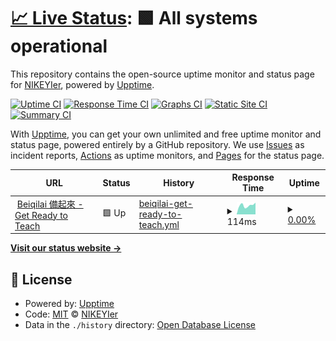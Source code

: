 # [📈 Live Status](https://status.beiqilai.com): <!--live status--> **🟩 All systems operational**

This repository contains the open-source uptime monitor and status page for [NIKEYIer](https://status.beiqilai.com), powered by [Upptime](https://github.com/upptime/upptime).

[![Uptime CI](https://github.com/NIKEYIer/status.beiqilai.com/workflows/Uptime%20CI/badge.svg)](https://github.com/NIKEYIer/status.beiqilai.com/actions?query=workflow%3A%22Uptime+CI%22)
[![Response Time CI](https://github.com/NIKEYIer/status.beiqilai.com/workflows/Response%20Time%20CI/badge.svg)](https://github.com/NIKEYIer/status.beiqilai.com/actions?query=workflow%3A%22Response+Time+CI%22)
[![Graphs CI](https://github.com/NIKEYIer/status.beiqilai.com/workflows/Graphs%20CI/badge.svg)](https://github.com/NIKEYIer/status.beiqilai.com/actions?query=workflow%3A%22Graphs+CI%22)
[![Static Site CI](https://github.com/NIKEYIer/status.beiqilai.com/workflows/Static%20Site%20CI/badge.svg)](https://github.com/NIKEYIer/status.beiqilai.com/actions?query=workflow%3A%22Static+Site+CI%22)
[![Summary CI](https://github.com/NIKEYIer/status.beiqilai.com/workflows/Summary%20CI/badge.svg)](https://github.com/NIKEYIer/status.beiqilai.com/actions?query=workflow%3A%22Summary+CI%22)

With [Upptime](https://upptime.js.org), you can get your own unlimited and free uptime monitor and status page, powered entirely by a GitHub repository. We use [Issues](https://github.com/NIKEYIer/status.beiqilai.com/issues) as incident reports, [Actions](https://github.com/NIKEYIer/status.beiqilai.com/actions) as uptime monitors, and [Pages](https://status.beiqilai.com) for the status page.

<!--start: status pages-->
<!-- This summary is generated by Upptime (https://github.com/upptime/upptime) -->
<!-- Do not edit this manually, your changes will be overwritten -->
<!-- prettier-ignore -->
| URL | Status | History | Response Time | Uptime |
| --- | ------ | ------- | ------------- | ------ |
| <img alt="" src="https://www.beiqilai.com/favicon.ico" height="13"> [Beiqilai 備起來 - Get Ready to Teach](https://www.beiqilai.com/favicon.ico) | 🟩 Up | [beiqilai-get-ready-to-teach.yml](https://github.com/NIKEYIer/status.beiqilai.com/commits/HEAD/history/beiqilai-get-ready-to-teach.yml) | <details><summary><img alt="Response time graph" src="./graphs/beiqilai-get-ready-to-teach/response-time-week.png" height="20"> 114ms</summary><br><a href="https://status.beiqilai.com/history/beiqilai-get-ready-to-teach"><img alt="Response time 111" src="https://img.shields.io/endpoint?url=https%3A%2F%2Fraw.githubusercontent.com%2FNIKEYIer%2Fstatus.beiqilai.com%2FHEAD%2Fapi%2Fbeiqilai-get-ready-to-teach%2Fresponse-time.json"></a><br><a href="https://status.beiqilai.com/history/beiqilai-get-ready-to-teach"><img alt="24-hour response time 148" src="https://img.shields.io/endpoint?url=https%3A%2F%2Fraw.githubusercontent.com%2FNIKEYIer%2Fstatus.beiqilai.com%2FHEAD%2Fapi%2Fbeiqilai-get-ready-to-teach%2Fresponse-time-day.json"></a><br><a href="https://status.beiqilai.com/history/beiqilai-get-ready-to-teach"><img alt="7-day response time 114" src="https://img.shields.io/endpoint?url=https%3A%2F%2Fraw.githubusercontent.com%2FNIKEYIer%2Fstatus.beiqilai.com%2FHEAD%2Fapi%2Fbeiqilai-get-ready-to-teach%2Fresponse-time-week.json"></a><br><a href="https://status.beiqilai.com/history/beiqilai-get-ready-to-teach"><img alt="30-day response time 116" src="https://img.shields.io/endpoint?url=https%3A%2F%2Fraw.githubusercontent.com%2FNIKEYIer%2Fstatus.beiqilai.com%2FHEAD%2Fapi%2Fbeiqilai-get-ready-to-teach%2Fresponse-time-month.json"></a><br><a href="https://status.beiqilai.com/history/beiqilai-get-ready-to-teach"><img alt="1-year response time 115" src="https://img.shields.io/endpoint?url=https%3A%2F%2Fraw.githubusercontent.com%2FNIKEYIer%2Fstatus.beiqilai.com%2FHEAD%2Fapi%2Fbeiqilai-get-ready-to-teach%2Fresponse-time-year.json"></a></details> | <details><summary><a href="https://status.beiqilai.com/history/beiqilai-get-ready-to-teach">0.00%</a></summary><a href="https://status.beiqilai.com/history/beiqilai-get-ready-to-teach"><img alt="All-time uptime 54.01%" src="https://img.shields.io/endpoint?url=https%3A%2F%2Fraw.githubusercontent.com%2FNIKEYIer%2Fstatus.beiqilai.com%2FHEAD%2Fapi%2Fbeiqilai-get-ready-to-teach%2Fuptime.json"></a><br><a href="https://status.beiqilai.com/history/beiqilai-get-ready-to-teach"><img alt="24-hour uptime 0.00%" src="https://img.shields.io/endpoint?url=https%3A%2F%2Fraw.githubusercontent.com%2FNIKEYIer%2Fstatus.beiqilai.com%2FHEAD%2Fapi%2Fbeiqilai-get-ready-to-teach%2Fuptime-day.json"></a><br><a href="https://status.beiqilai.com/history/beiqilai-get-ready-to-teach"><img alt="7-day uptime 0.00%" src="https://img.shields.io/endpoint?url=https%3A%2F%2Fraw.githubusercontent.com%2FNIKEYIer%2Fstatus.beiqilai.com%2FHEAD%2Fapi%2Fbeiqilai-get-ready-to-teach%2Fuptime-week.json"></a><br><a href="https://status.beiqilai.com/history/beiqilai-get-ready-to-teach"><img alt="30-day uptime 0.00%" src="https://img.shields.io/endpoint?url=https%3A%2F%2Fraw.githubusercontent.com%2FNIKEYIer%2Fstatus.beiqilai.com%2FHEAD%2Fapi%2Fbeiqilai-get-ready-to-teach%2Fuptime-month.json"></a><br><a href="https://status.beiqilai.com/history/beiqilai-get-ready-to-teach"><img alt="1-year uptime 30.95%" src="https://img.shields.io/endpoint?url=https%3A%2F%2Fraw.githubusercontent.com%2FNIKEYIer%2Fstatus.beiqilai.com%2FHEAD%2Fapi%2Fbeiqilai-get-ready-to-teach%2Fuptime-year.json"></a></details>

<!--end: status pages-->

[**Visit our status website →**](https://status.beiqilai.com)

## 📄 License

- Powered by: [Upptime](https://github.com/upptime/upptime)
- Code: [MIT](./LICENSE) © [NIKEYIer](https://status.beiqilai.com)
- Data in the `./history` directory: [Open Database License](https://opendatacommons.org/licenses/odbl/1-0/)
